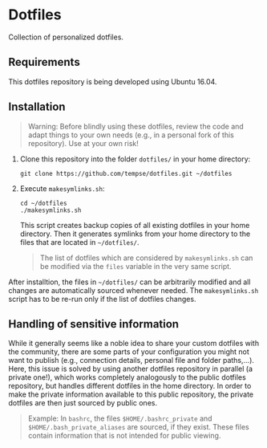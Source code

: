 # Dotfiles

Collection of personalized dotfiles.

## Requirements

This dotfiles repository is being developed using Ubuntu 16.04.
    
## Installation

> Warning: Before blindly using these dotfiles, review the code and adapt things to your own needs (e.g., in a personal fork of this repository). Use at your own risk!

1. Clone this repository into the folder `dotfiles/` in your home directory:
    ```
    git clone https://github.com/tempse/dotfiles.git ~/dotfiles
    ```
1. Execute `makesymlinks.sh`:
    ```
    cd ~/dotfiles
    ./makesymlinks.sh
    ```
    This script creates backup copies of all existing dotfiles in your home directory. Then it generates symlinks from your home directory to the files that are located in `~/dotfiles/`.
    > The list of dotfiles which are considered by `makesymlinks.sh` can be modified via the `files` variable in the very same script.

After installtion, the files in `~/dotfiles/` can be arbitrarily modified and all changes are automatically sourced whenever needed. The `makesymlinks.sh` script has to be re-run only if the list of dotfiles changes.


## Handling of sensitive information

While it generally seems like a noble idea to share your custom dotfiles with the community, there are some parts of your configuration you might not want to publish (e.g., connection details, personal file and folder paths,...). Here, this issue is solved by using another dotfiles repository in parallel (a private one!), which works completely analogously to the public dotfiles repository, but handles different dotfiles in the home directory. In order to make the private information available to this public repository, the private dotfiles are then just sourced by public ones.

> Example: In `bashrc`, the files `$HOME/.bashrc_private` and `$HOME/.bash_private_aliases` are sourced, if they exist. These files contain information that is not intended for public viewing.


